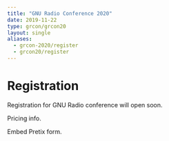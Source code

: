 ```yaml
---
title: "GNU Radio Conference 2020"
date: 2019-11-22
type: grcon/grcon20
layout: single
aliases:
  - grcon-2020/register
  - grcon20/register
---
```


# Registration

Registration for GNU Radio conference will open soon.

Pricing info.

Embed Pretix form.
